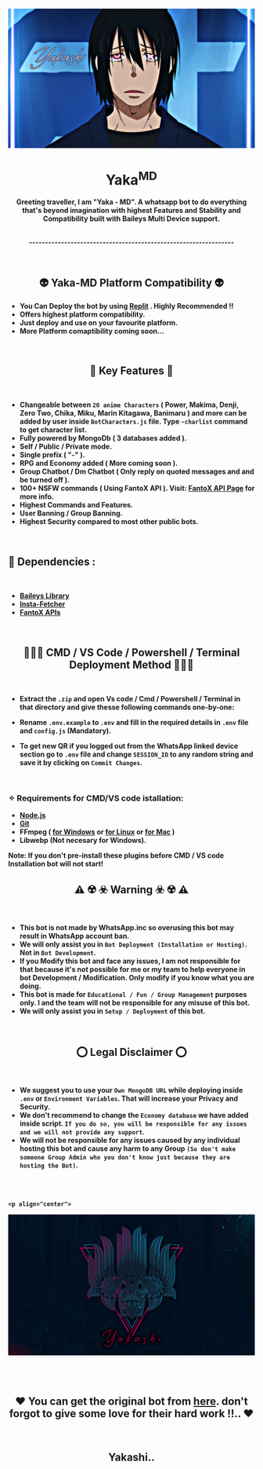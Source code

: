 <p align="center">
<a href="https://github.com/Yakashi13/Yaka-MD">
    <img src="./Page/yakashi.png">
  </a>

<h1 align="center"> Yaka<sup>MD
</h1>

<p align="center"> 
<b>Greeting traveller, I am "Yaka - MD". A whatsapp bot to do everything that's beyond imagination with highest <b>Features</b> and <b>Stability</b> and <b>Compatibility</b> built with Baileys Multi Device support.

<br>
      
<p align="center" >
    <br>
    ----------------------------------------------------------------
    <br>
</p>  
<br>

<h2 align="center">👽 Yaka-MD Platform Compatibility 👽
</h2>

- You Can Deploy the bot by using <a href="replit.com">Replit</a> . Highly Recommended !!
- Offers highest platform compatibility.
- Just deploy and use on your favourite platform.
- More Platform comaptibility coming soon...

<br><b>

<h2 align="center">👣 Key Features 👣
</h2>

<br>

- Changeable between `20 anime Characters` ( Power, Makima, Denji, Zero Two, Chika, Miku, Marin Kitagawa, Banimaru ) and more can be added by user inside `BotCharacters.js` file. Type `-charlist` command to get character list.
- Fully powered by MongoDb ( 3 databases added ).
- Self / Public / Private mode.
- Single prefix ( "-" ).
- RPG and Economy added ( More coming soon ).
- Group Chatbot / Dm Chatbot ( Only reply on quoted messages and and be turned off ).
- 100+ NSFW commands ( Using FantoX API ). Visit: [FantoX API Page](https://fantox-api.vercel.app) for more info. 
- Highest Commands and Features.
- User Banning / Group Banning.
- Highest Security compared to most other public bots.

<br>


<h2>💼 Dependencies :
</h2>
<br>

- [Baileys Library](https://github.com/adiwajshing/Baileys)
- [Insta-Fetcher](https://github.com/Gimenz/insta-fetcher)
- [FantoX APIs](https://fantox-api.vercel.app/)

<br>

</p>

<h2 align="center">👨🏻‍💻 CMD / VS Code / Powershell / Terminal Deployment Method 👩🏻‍💻
</h2>

<br>

- Extract the `.zip` and open Vs code / Cmd / Powershell / Terminal in that directory and give thesse following commands one-by-one:
- Rename `.env.example` to `.env` and fill in the required details in `.env` file and `config.js` (Mandatory).

- To get new QR if you logged out from the WhatsApp linked device section go to `.env` file and change `SESSION_ID` to any random string and save it by clicking on `Commit Changes`.

<br>

### ✧ Requirements for CMD/VS code istallation:
- [Node.js](https://nodejs.org/en/download/)
- [Git](https://github.com/git-guides/install-git)
- FFmpeg ( [for Windows](https://www.geeksforgeeks.org/how-to-install-ffmpeg-on-windows/) or [for Linux](https://www.tecmint.com/install-ffmpeg-in-linux/) or [for Mac](https://ffmpeg.org/download.html) )
- Libwebp (Not necesary for Windows).

Note: If you don't pre-install these plugins before CMD / VS code Installation bot will not start!
<br> 


<h2 align="center">⚠️ ☢️ ☣️ Warning ☣️ ☢️ ⚠️
</h2>

<br>

- This bot is not made by WhatsApp.inc so overusing this bot may result in WhatsApp account ban.
- We will only assist you in `Bot Deployment (Installation or Hosting)`. Not in `Bot Development`.
- If you Modify this bot and face any issues, I am not responsible for that because it's not possible for me or my team to help everyone in bot Development / Modification. Only modify if you know what you are doing.
- This bot is made for `Educational / Fun / Group Management` purposes only. I and the team will not be responsible for any misuse of this bot.
- We will only assist you in `Setup / Deployment` of this bot.

<br>

<h2 align="center">⭕️ Legal Disclaimer ⭕️
</h2>
<br>

- We suggest you to use your `Own MongoDB URL` while deploying inside `.env` or `Environment Variables`. That will increase your Privacy and Security.
- We don't recommend to change the `Economy database` we have added inside script. `If you do so, you will be responsible for any issues and we will not provide any support`.
- We will not be responsible for any issues caused by any individual hosting this bot and cause any harm to any Group `(So don't make someone Group Admin who you don't know just because they are hosting the Bot)`.

<br> <br>

    <p align="center">
<a href="https://github.com/Yakashi13/Yaka-MD">
    <img src="./Page/yaka.jpg">
  </a>
    </p>
    
<br> <br>

<h2 align="center">♥️ You can get the original bot from <a href="https://github.com/FantoX001/Atlas-MD">here</a>. don't forgot to give some love for their hard work !!.. ♥️
</h2>

<br>

<h2 align="center">Yakashi..</h2>
